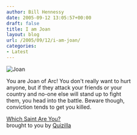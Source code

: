 ```yaml
---
author: Bill Hennessy
date: 2005-09-12 13:05:57+00:00
draft: false
title: I am Joan
layout: blog
url: /2005/09/12/i-am-joan/
categories:
- Latest
---
```


![Joan](https://images.quizilla.com/J/JoiTheArtist/1097769652_cturesJoan.jpg)
  
You are Joan of Arc! You don't really want to hurt  
anyone, but if they attack your friends or your  
country and no-one else will stand up to fight  
them, you head into the battle. Beware though,  
conviction tends to get you killed.
  
  
[ Which Saint Are You?](https://quizilla.com/users/JoiTheArtist/quizzes/Which%20Saint%20Are%20You%3F/)  
brought to you by [Quizilla](https://quizilla.com)

